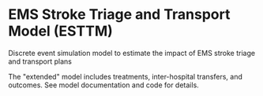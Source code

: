 # EMS Stroke Triage and Transport Model (ESTTM)
Discrete event simulation model to estimate the impact of EMS stroke triage and transport plans

The "extended" model includes treatments, inter-hospital transfers, and outcomes. See model documentation and code for details. 
